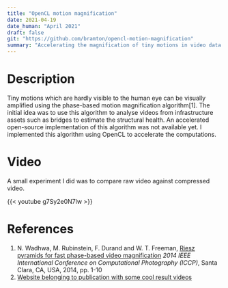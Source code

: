 ```yaml
---
title: "OpenCL motion magnification"
date: 2021-04-19
date_human: "April 2021"
draft: false
git: "https://github.com/bramton/opencl-motion-magnification"
summary: "Accelerating the magnification of tiny motions in video data."
---
```


# Description
Tiny motions which are hardly visible to the human eye can be visually amplified using the phase-based motion magnification algorithm[1]. The initial idea was to use this algorithm to analyse videos from infrastructure assets such as bridges to estimate the structural health. An accelerated open-source implementation of this algorithm was not available yet. I implemented this algorithm using OpenCL to accelerate the computations.

# Video
A small experiment I did was to compare raw video against compressed video.

{{< youtube g7Sy2e0N7lw >}}

# References
1. N. Wadhwa, M. Rubinstein, F. Durand and W. T. Freeman, [Riesz pyramids for fast phase-based video magnification](https://doi.org/10.1109/ICCPHOT.2014.6831820) *2014 IEEE International Conference on Computational Photography (ICCP)*, Santa Clara, CA, USA, 2014, pp. 1-10
2. [Website belonging to publication with some cool result videos](https://people.csail.mit.edu/nwadhwa/riesz-pyramid/)
